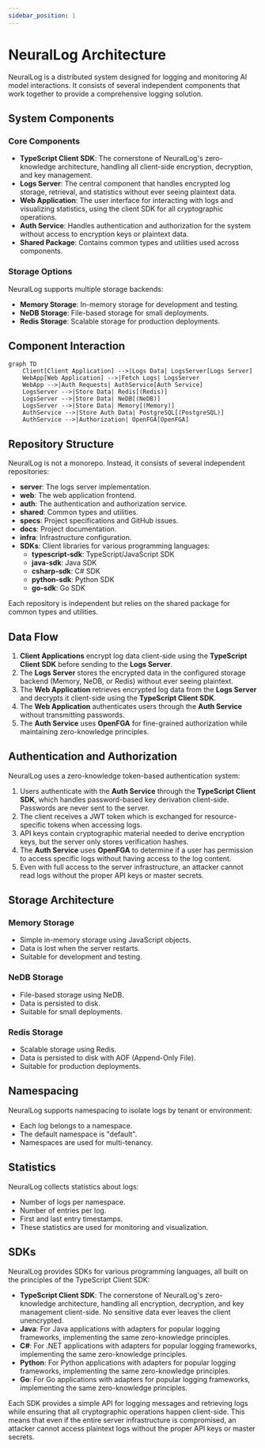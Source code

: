 ```yaml
---
sidebar_position: 1
---
```


# NeuralLog Architecture

NeuralLog is a distributed system designed for logging and monitoring AI model interactions. It consists of several independent components that work together to provide a comprehensive logging solution.

## System Components

### Core Components

- **TypeScript Client SDK**: The cornerstone of NeuralLog's zero-knowledge architecture, handling all client-side encryption, decryption, and key management.
- **Logs Server**: The central component that handles encrypted log storage, retrieval, and statistics without ever seeing plaintext data.
- **Web Application**: The user interface for interacting with logs and visualizing statistics, using the client SDK for all cryptographic operations.
- **Auth Service**: Handles authentication and authorization for the system without access to encryption keys or plaintext data.
- **Shared Package**: Contains common types and utilities used across components.

### Storage Options

NeuralLog supports multiple storage backends:

- **Memory Storage**: In-memory storage for development and testing.
- **NeDB Storage**: File-based storage for small deployments.
- **Redis Storage**: Scalable storage for production deployments.

## Component Interaction

```mermaid
graph TD
    Client[Client Application] -->|Logs Data| LogsServer[Logs Server]
    WebApp[Web Application] -->|Fetch Logs| LogsServer
    WebApp -->|Auth Requests| AuthService[Auth Service]
    LogsServer -->|Store Data| Redis[(Redis)]
    LogsServer -->|Store Data| NeDB[(NeDB)]
    LogsServer -->|Store Data| Memory[(Memory)]
    AuthService -->|Store Auth Data| PostgreSQL[(PostgreSQL)]
    AuthService -->|Authorization| OpenFGA[OpenFGA]
```

## Repository Structure

NeuralLog is not a monorepo. Instead, it consists of several independent repositories:

- **server**: The logs server implementation.
- **web**: The web application frontend.
- **auth**: The authentication and authorization service.
- **shared**: Common types and utilities.
- **specs**: Project specifications and GitHub issues.
- **docs**: Project documentation.
- **infra**: Infrastructure configuration.
- **SDKs**: Client libraries for various programming languages:
  - **typescript-sdk**: TypeScript/JavaScript SDK
  - **java-sdk**: Java SDK
  - **csharp-sdk**: C# SDK
  - **python-sdk**: Python SDK
  - **go-sdk**: Go SDK

Each repository is independent but relies on the shared package for common types and utilities.

## Data Flow

1. **Client Applications** encrypt log data client-side using the **TypeScript Client SDK** before sending to the **Logs Server**.
2. The **Logs Server** stores the encrypted data in the configured storage backend (Memory, NeDB, or Redis) without ever seeing plaintext.
3. The **Web Application** retrieves encrypted log data from the **Logs Server** and decrypts it client-side using the **TypeScript Client SDK**.
4. The **Web Application** authenticates users through the **Auth Service** without transmitting passwords.
5. The **Auth Service** uses **OpenFGA** for fine-grained authorization while maintaining zero-knowledge principles.

## Authentication and Authorization

NeuralLog uses a zero-knowledge token-based authentication system:

1. Users authenticate with the **Auth Service** through the **TypeScript Client SDK**, which handles password-based key derivation client-side. Passwords are never sent to the server.
2. The client receives a JWT token which is exchanged for resource-specific tokens when accessing logs.
3. API keys contain cryptographic material needed to derive encryption keys, but the server only stores verification hashes.
4. The **Auth Service** uses **OpenFGA** to determine if a user has permission to access specific logs without having access to the log content.
5. Even with full access to the server infrastructure, an attacker cannot read logs without the proper API keys or master secrets.

## Storage Architecture

### Memory Storage

- Simple in-memory storage using JavaScript objects.
- Data is lost when the server restarts.
- Suitable for development and testing.

### NeDB Storage

- File-based storage using NeDB.
- Data is persisted to disk.
- Suitable for small deployments.

### Redis Storage

- Scalable storage using Redis.
- Data is persisted to disk with AOF (Append-Only File).
- Suitable for production deployments.

## Namespacing

NeuralLog supports namespacing to isolate logs by tenant or environment:

- Each log belongs to a namespace.
- The default namespace is "default".
- Namespaces are used for multi-tenancy.

## Statistics

NeuralLog collects statistics about logs:

- Number of logs per namespace.
- Number of entries per log.
- First and last entry timestamps.
- These statistics are used for monitoring and visualization.

## SDKs

NeuralLog provides SDKs for various programming languages, all built on the principles of the TypeScript Client SDK:

- **TypeScript Client SDK**: The cornerstone of NeuralLog's zero-knowledge architecture, handling all encryption, decryption, and key management client-side. No sensitive data ever leaves the client unencrypted.
- **Java**: For Java applications with adapters for popular logging frameworks, implementing the same zero-knowledge principles.
- **C#**: For .NET applications with adapters for popular logging frameworks, implementing the same zero-knowledge principles.
- **Python**: For Python applications with adapters for popular logging frameworks, implementing the same zero-knowledge principles.
- **Go**: For Go applications with adapters for popular logging frameworks, implementing the same zero-knowledge principles.

Each SDK provides a simple API for logging messages and retrieving logs while ensuring that all cryptographic operations happen client-side. This means that even if the entire server infrastructure is compromised, an attacker cannot access plaintext logs without the proper API keys or master secrets.
